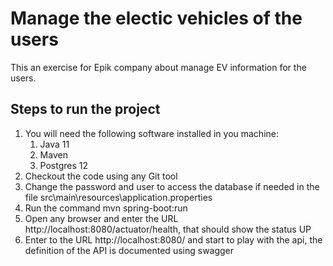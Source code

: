 # Manage the electic vehicles of the users
This an exercise for Epik company about manage EV information for the users.

## Steps to run the project
1. You will need the following software installed in you machine:
   1. Java 11
   1. Maven
   1. Postgres 12  
1. Checkout the code using any Git tool
1. Change the password and user to access the database if needed in the file src\main\resources\application.properties
1. Run the command mvn spring-boot:run
1. Open any browser and enter the URL http://localhost:8080/actuator/health, that should show the status UP
1. Enter to the URL http://localhost:8080/ and start to play with the api, the definition of the API is documented using swagger


